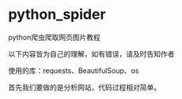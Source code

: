 # python_spider


python爬虫爬取网页图片教程


以下内容皆为自己的理解，如有错误，请及时告知作者


使用的库：requests、BeautifulSoup、os

首先我们要做的是分析网站，代码过程相对简单。










